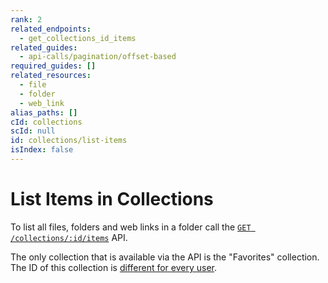 ```yaml
---
rank: 2
related_endpoints:
  - get_collections_id_items
related_guides:
  - api-calls/pagination/offset-based
required_guides: []
related_resources:
  - file
  - folder
  - web_link
alias_paths: []
cId: collections
scId: null
id: collections/list-items
isIndex: false
---
```

# List Items in Collections

To list all files, folders and web links in a folder call the [`GET
/collections/:id/items`](e://get_collections_id_items) API.

<Samples id="get_collections_id_items">

</Samples>

<Message>

The only collection that is available via the API is the "Favorites"
collection. The ID of this collection is [different for every
user](g://collections/list).

</Message>

